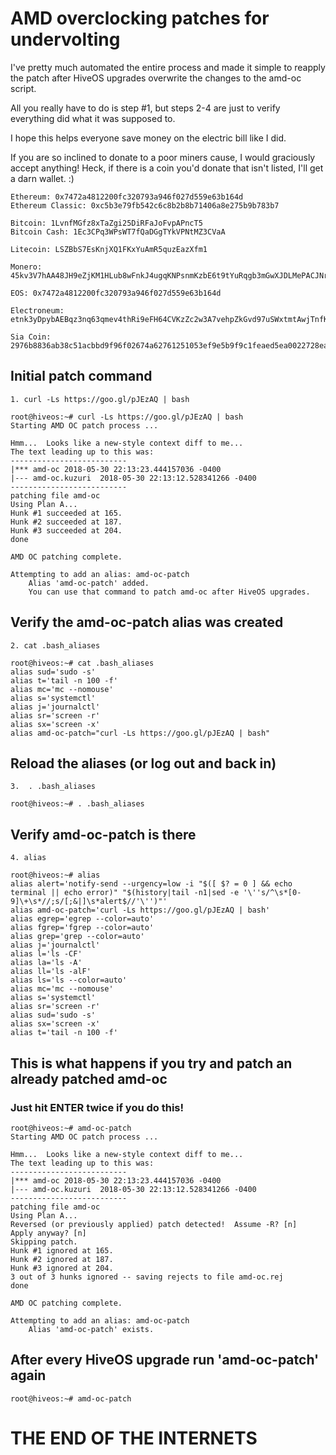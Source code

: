 # AMD overclocking patches for undervolting

I've pretty much automated the entire process and made it simple to reapply the patch after HiveOS upgrades overwrite the changes to the amd-oc script.

All you really have to do is step #1, but steps 2-4 are just to verify everything did what it was supposed to.

I hope this helps everyone save money on the electric bill like I did.

If you are so inclined to donate to a poor miners cause, I would graciously accept anything!  Heck, if there is a coin you'd donate that isn't listed, I'll get a darn wallet. :)

```
Ethereum: 0x7472a4812200fc320793a946f027d559e63b164d
Ethereum Classic: 0xc5b3e79fb542c6c8b2b8b71406a8e275b9b783b7
```

```
Bitcoin: 1LvnfMGfz8xTaZgi25DiRFaJoFvpAPncT5
Bitcoin Cash: 1Ec3CPq3WPsWT7fQaDGgTYkVPNtMZ3CVaA
```

```
Litecoin: LSZBbS7EsKnjXQ1FKxYuAmR5quzEazXfm1
```

```
Monero: 45kv3V7hAA48JH9eZjKM1HLub8wFnkJ4ugqKNPsnmKzbE6t9tYuRqgb3mGwXJDLMePACJNrnsWx4uGaLxJM8adN2LC1Sqap
```

```
EOS: 0x7472a4812200fc320793a946f027d559e63b164d
```

```
Electroneum: etnk3yDpybAEBqz3nq63qmev4thRi9eFH64CVKzZc2w3A7vehpZkGvd97uSWxtmtAwjTnfKEp9Rup3md7nZyu9Q49VzZQKhxWN
```

```
Sia Coin: 2976b8836ab38c51acbbd9f96f02674a62761251053ef9e5b9f9c1feaed5ea0022728ea4f7a3
```



## Initial patch command
```
1. curl -Ls https://goo.gl/pJEzAQ | bash
```

```
root@hiveos:~# curl -Ls https://goo.gl/pJEzAQ | bash
Starting AMD OC patch process ...

Hmm...  Looks like a new-style context diff to me...
The text leading up to this was:
--------------------------
|*** amd-oc	2018-05-30 22:13:23.444157036 -0400
|--- amd-oc.kuzuri	2018-05-30 22:13:12.528341266 -0400
--------------------------
patching file amd-oc
Using Plan A...
Hunk #1 succeeded at 165.
Hunk #2 succeeded at 187.
Hunk #3 succeeded at 204.
done

AMD OC patching complete.

Attempting to add an alias: amd-oc-patch
	Alias 'amd-oc-patch' added.
	You can use that command to patch amd-oc after HiveOS upgrades.
```


## Verify the amd-oc-patch alias was created
```
2. cat .bash_aliases
```

```
root@hiveos:~# cat .bash_aliases
alias sud='sudo -s'
alias t='tail -n 100 -f'
alias mc='mc --nomouse'
alias s='systemctl'
alias j='journalctl'
alias sr='screen -r'
alias sx='screen -x'
alias amd-oc-patch="curl -Ls https://goo.gl/pJEzAQ | bash"
```


## Reload the aliases (or log out and back in)
```
3.  . .bash_aliases
```

```
root@hiveos:~# . .bash_aliases
```


## Verify amd-oc-patch is there
```
4. alias
```

```
root@hiveos:~# alias
alias alert='notify-send --urgency=low -i "$([ $? = 0 ] && echo terminal || echo error)" "$(history|tail -n1|sed -e '\''s/^\s*[0-9]\+\s*//;s/[;&|]\s*alert$//'\'')"'
alias amd-oc-patch='curl -Ls https://goo.gl/pJEzAQ | bash'
alias egrep='egrep --color=auto'
alias fgrep='fgrep --color=auto'
alias grep='grep --color=auto'
alias j='journalctl'
alias l='ls -CF'
alias la='ls -A'
alias ll='ls -alF'
alias ls='ls --color=auto'
alias mc='mc --nomouse'
alias s='systemctl'
alias sr='screen -r'
alias sud='sudo -s'
alias sx='screen -x'
alias t='tail -n 100 -f'
```

## This is what happens if you try and patch an already patched amd-oc
### Just hit ENTER twice if you do this!
```
root@hiveos:~# amd-oc-patch
Starting AMD OC patch process ...

Hmm...  Looks like a new-style context diff to me...
The text leading up to this was:
--------------------------
|*** amd-oc	2018-05-30 22:13:23.444157036 -0400
|--- amd-oc.kuzuri	2018-05-30 22:13:12.528341266 -0400
--------------------------
patching file amd-oc
Using Plan A...
Reversed (or previously applied) patch detected!  Assume -R? [n]
Apply anyway? [n]
Skipping patch.
Hunk #1 ignored at 165.
Hunk #2 ignored at 187.
Hunk #3 ignored at 204.
3 out of 3 hunks ignored -- saving rejects to file amd-oc.rej
done

AMD OC patching complete.

Attempting to add an alias: amd-oc-patch
	Alias 'amd-oc-patch' exists.
```

## After every HiveOS upgrade run 'amd-oc-patch' again
```
root@hiveos:~# amd-oc-patch
```

# THE END OF THE INTERNETS
